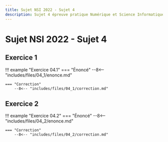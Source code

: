 ```yaml
---
title: Sujet NSI 2022 - Sujet 4
description: Sujet 4 épreuve pratique Numérique et Science Informatique 2022
---
```


# Sujet NSI 2022 - Sujet 4

## Exercice 1

!!! example "Exercice 04.1"
    === "Énoncé"
        --8<-- "includes/files/04_1/enonce.md"

    === "Correction"
        --8<-- "includes/files/04_1/correction.md"

## Exercice 2

!!! example "Exercice 04.2"
    === "Énoncé"
        --8<-- "includes/files/04_2/enonce.md"

    === "Correction"
        --8<-- "includes/files/04_2/correction.md"
